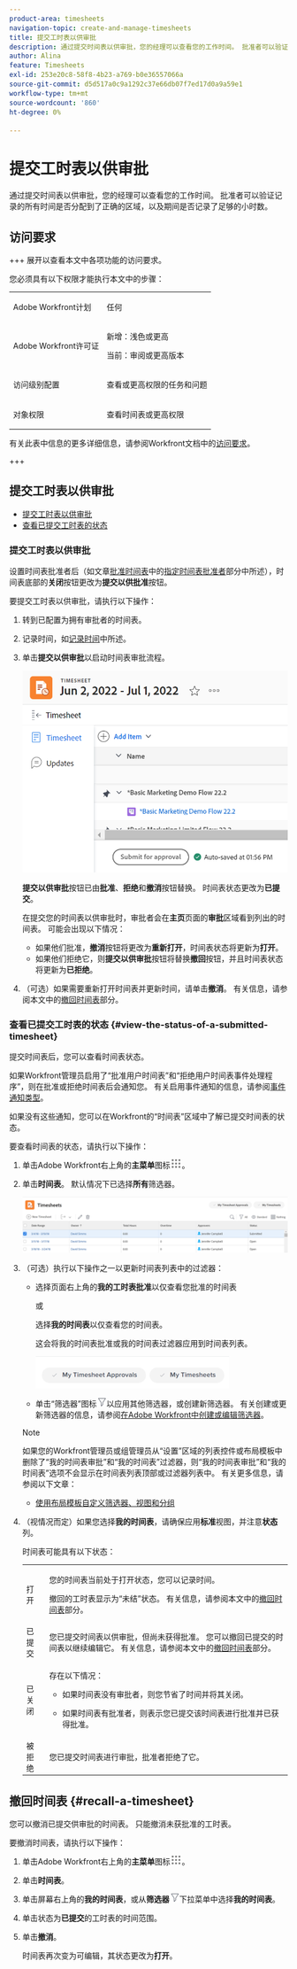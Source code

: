 ```yaml
---
product-area: timesheets
navigation-topic: create-and-manage-timesheets
title: 提交工时表以供审批
description: 通过提交时间表以供审批，您的经理可以查看您的工作时间。 批准者可以验证记录的所有时间是否分配到了正确的区域，以及期间是否记录了足够的小时数。
author: Alina
feature: Timesheets
exl-id: 253e20c8-58f8-4b23-a769-b0e36557066a
source-git-commit: d5d517a0c9a1292c37e66db07f7ed17d0a9a59e1
workflow-type: tm+mt
source-wordcount: '860'
ht-degree: 0%

---
```


# 提交工时表以供审批

<!--Audited: 8/2024-->

通过提交时间表以供审批，您的经理可以查看您的工作时间。 批准者可以验证记录的所有时间是否分配到了正确的区域，以及期间是否记录了足够的小时数。

## 访问要求

+++ 展开以查看本文中各项功能的访问要求。

您必须具有以下权限才能执行本文中的步骤：

<table style="table-layout:auto"> 
 <col> 
 <col> 
 <tbody> 
  <tr> 
   <td role="rowheader">Adobe Workfront计划</td> 
   <td> <p>任何</p> </td> 
  </tr> 
  <tr> 
   <td role="rowheader">Adobe Workfront许可证</td> 
   <td> <p>新增：浅色或更高 </p>
   <p>当前：审阅或更高版本 </p>
  </tr> 
  <tr> 
   <td role="rowheader">访问级别配置</td> 
   <td> <p>查看或更高权限的任务和问题 </p> </td> 
  </tr> 
  <tr> 
   <td role="rowheader">对象权限</td> 
   <td> <p>查看时间表或更高权限</p> </td> 
  </tr> 
 </tbody> 
</table>

有关此表中信息的更多详细信息，请参阅Workfront文档中的[访问要求](/help/quicksilver/administration-and-setup/add-users/access-levels-and-object-permissions/access-level-requirements-in-documentation.md)。

+++

## 提交工时表以供审批

* [提交工时表以供审批](#submit-a-timesheet-for-approval)
* [查看已提交工时表的状态](#view-the-status-of-a-submitted-timesheet)

### 提交工时表以供审批

设置时间表批准者后（如文章[批准时间表](../../timesheets/create-and-manage-timesheets/timesheet-approvals.md)中的[指定时间表批准者](../../timesheets/create-and-manage-timesheets/timesheet-approvals.md#designating-a-timesheet-approver)部分中所述），时间表底部的&#x200B;**关闭**&#x200B;按钮更改为&#x200B;**提交以供批准**&#x200B;按钮。

要提交工时表以供审批，请执行以下操作：

1. 转到已配置为拥有审批者的时间表。
1. 记录时间，如[记录时间](../../timesheets/create-and-manage-timesheets/log-time.md)中所述。
1. 单击&#x200B;**提交以供审批**&#x200B;以启动时间表审批流程。

   ![](assets/submit-for-approval-button-on-timesheet-nwe.png)

   **提交以供审批**&#x200B;按钮已由&#x200B;**批准**、**拒绝**&#x200B;和&#x200B;**撤消**&#x200B;按钮替换。 时间表状态更改为&#x200B;**已提交**。

   在提交您的时间表以供审批时，审批者会在&#x200B;**主页**&#x200B;页面的&#x200B;**审批**&#x200B;区域看到列出的时间表。 可能会出现以下情况：

   * 如果他们批准，**撤消**&#x200B;按钮将更改为&#x200B;**重新打开**，时间表状态将更新为&#x200B;**打开**。
   * 如果他们拒绝它，则&#x200B;**提交以供审批**&#x200B;按钮将替换&#x200B;**撤回**&#x200B;按钮，并且时间表状态将更新为&#x200B;**已拒绝**。

1. （可选）如果需要重新打开时间表并更新时间，请单击&#x200B;**撤消**。 有关信息，请参阅本文中的[撤回时间表](#recall-a-timesheet)部分。

### 查看已提交工时表的状态 {#view-the-status-of-a-submitted-timesheet}

提交时间表后，您可以查看时间表状态。

如果Workfront管理员启用了“批准用户时间表”和“拒绝用户时间表事件处理程序”，则在批准或拒绝时间表后会通知您。 有关启用事件通知的信息，请参阅[事件通知类型](../../administration-and-setup/manage-workfront/emails/event-notifications-available-in-wf.md)。

如果没有这些通知，您可以在Workfront的“时间表”区域中了解已提交时间表的状态。

要查看时间表的状态，请执行以下操作：

1. 单击Adobe Workfront右上角的&#x200B;**主菜单**&#x200B;图标![](assets/main-menu-icon.png)。
1. 单击&#x200B;**时间表**。 默认情况下已选择&#x200B;**所有**&#x200B;筛选器。

   ![](assets/timesheet-list-one-timesheet-selected-nwe-350x70.png)

1. （可选）执行以下操作之一以更新时间表列表中的过滤器：

   * 选择页面右上角的&#x200B;**我的工时表批准**&#x200B;以仅查看您批准的时间表

     或

     选择&#x200B;**我的时间表**&#x200B;以仅查看您的时间表。

     这会将我的时间表批准或我的时间表过滤器应用到时间表列表。

     ![](assets/my-timesheet-approvals-my-timesheets-pills-on-timesheets-list-nwe-350x58.png)

   * 单击“筛选器”图标![](assets/filter-nwepng.png)以应用其他筛选器，或创建新筛选器。 有关创建或更新筛选器的信息，请参阅[在Adobe Workfront中创建或编辑筛选器](../../reports-and-dashboards/reports/reporting-elements/create-filters.md)。

   >[!NOTE]
   >
   >如果您的Workfront管理员或组管理员从“设置”区域的列表控件或布局模板中删除了“我的时间表审批”和“我的时间表”过滤器，则“我的时间表审批”和“我的时间表”选项不会显示在时间表列表顶部或过滤器列表中。 有关更多信息，请参阅以下文章：
   >
   >   
   >   
   >   * [使用布局模板自定义筛选器、视图和分组](../../administration-and-setup/customize-workfront/use-layout-templates/customize-fvg-list-controls-layout-template.md)
   >   
   >

1. （视情况而定）如果您选择&#x200B;**我的时间表**，请确保应用&#x200B;**标准**&#x200B;视图，并注意&#x200B;**状态**&#x200B;列。

   时间表可能具有以下状态：

   <table style="table-layout:auto"> 
    <col> 
    <col> 
    <tbody> 
     <tr> 
      <td role="rowheader">打开</td> 
      <td> <p>您的时间表当前处于打开状态，您可以记录时间。 </p> <p>撤回的工时表显示为“未结”状态。 有关信息，请参阅本文中的<a href="#recall-a-timesheet" class="MCXref xref">撤回时间表</a>部分。 </p> </td> 
     </tr> 
     <tr> 
      <td role="rowheader">已提交</td> 
      <td>您已提交时间表以供审批，但尚未获得批准。 您可以撤回已提交的时间表以继续编辑它。 有关信息，请参阅本文中的<a href="#recall-a-timesheet" class="MCXref xref">撤回时间表</a>部分。 </td> 
     </tr> 
     <tr> 
      <td role="rowheader">已关闭</td> 
      <td> <p>存在以下情况：</p> 
       <ul> 
        <li> <p>如果时间表没有审批者，则您节省了时间并将其关闭。</p> </li> 
        <li> <p>如果时间表有批准者，则表示您已提交该时间表进行批准并已获得批准。</p> </li> 
       </ul> </td> 
     </tr> 
     <tr> 
      <td role="rowheader">被拒绝</td> 
      <td>您已提交时间表进行审批，批准者拒绝了它。</td> 
     </tr> 
    </tbody> 
   </table>

## 撤回时间表 {#recall-a-timesheet}

您可以撤消已提交供审批的时间表。 只能撤消未获批准的工时表。

要撤消时间表，请执行以下操作：

1. 单击Adobe Workfront右上角的&#x200B;**主菜单**&#x200B;图标![](assets/main-menu-icon.png)。

1. 单击&#x200B;**时间表**。
1. 单击屏幕右上角的&#x200B;**我的时间表**，或从&#x200B;**筛选器**![](assets/filter-nwepng.png)下拉菜单中选择&#x200B;**我的时间表**。
1. 单击状态为&#x200B;**已提交**&#x200B;的工时表的时间范围。
1. 单击&#x200B;**撤消**。

   时间表再次变为可编辑，其状态更改为&#x200B;**打开**。
